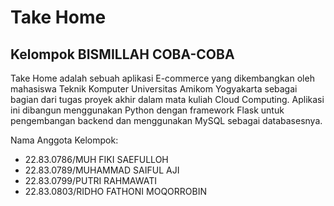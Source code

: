 # Take Home
## Kelompok BISMILLAH COBA-COBA

Take Home adalah sebuah aplikasi E-commerce yang dikembangkan oleh mahasiswa Teknik Komputer Universitas Amikom Yogyakarta sebagai bagian dari tugas proyek akhir dalam mata kuliah Cloud Computing.
Aplikasi ini dibangun menggunakan Python dengan framework Flask untuk pengembangan backend dan menggunakan MySQL sebagai databasesnya.

Nama Anggota Kelompok:
- 22.83.0786/MUH FIKI SAEFULLOH
- 22.83.0789/MUHAMMAD SAIFUL AJI 
- 22.83.0799/PUTRI RAHMAWATI 
- 22.83.0803/RIDHO FATHONI MOQORROBIN  
